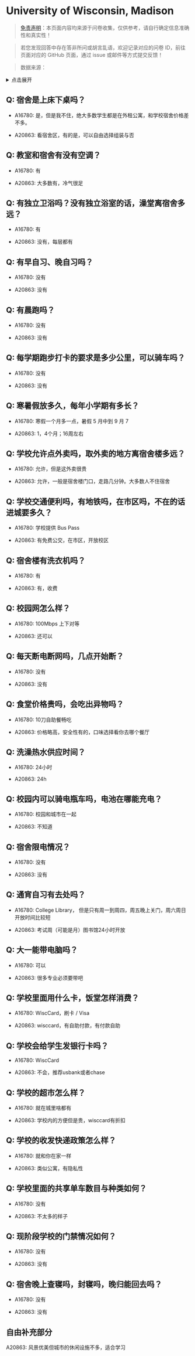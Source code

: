 # University of Wisconsin, Madison

> [免责声明](https://colleges.chat/#_3)：本页面内容均来源于问卷收集，仅供参考，请自行确定信息准确性和真实性！

> 若您发现回答中存在答非所问或胡言乱语，欢迎记录对应的问卷 ID，前往页面对应的 GitHub 页面，通过 issue 或邮件等方式提交反馈！

> 数据来源：

<details><summary>点击展开</summary>
<ul>
<li>A16780: 匿名 (2023 年 01 月)</li>
<li>A20863: 2369169837@qq.com (2023 年 08 月)</li>
</ul>
</details>

## Q: 宿舍是上床下桌吗？

- A16780: 是，但是我不住，绝大多数学生都是在外租公寓，和学校宿舍价格差不多。

- A20863: 看宿舍区，有的是，可以自由选择组装与否

## Q: 教室和宿舍有没有空调？

- A16780: 有

- A20863: 大多数有，冷气很足

## Q: 有独立卫浴吗？没有独立浴室的话，澡堂离宿舍多远？

- A16780: 有

- A20863: 没有，每层都有

## Q: 有早自习、晚自习吗？

- A16780: 没有

- A20863: 没有

## Q: 有晨跑吗？

- A16780: 没有

- A20863: 没有

## Q: 每学期跑步打卡的要求是多少公里，可以骑车吗？

- A16780: 没有

- A20863: 没有

## Q: 寒暑假放多久，每年小学期有多长？

- A16780: 寒假一个月多一点，暑假 5 月中到 9 月 7

- A20863: 1，4个月；16周左右

## Q: 学校允许点外卖吗，取外卖的地方离宿舍楼多远？

- A16780: 允许，但是这外卖很贵

- A20863: 允许，一般是宿舍楼门口，走路几分钟。大多数人不住宿舍

## Q: 学校交通便利吗，有地铁吗，在市区吗，不在的话进城要多久？

- A16780: 学校提供 Bus Pass

- A20863: 有免费公交，在市区，开放校区

## Q: 宿舍楼有洗衣机吗？

- A16780: 有

- A20863: 有，收费

## Q: 校园网怎么样？

- A16780: 100Mbps 上下对等

- A20863: 还可以

## Q: 每天断电断网吗，几点开始断？

- A16780: 没有

- A20863: 没有

## Q: 食堂价格贵吗，会吃出异物吗？

- A16780: 10刀自助餐畅吃

- A20863: 价格略高，安全性有的，口味选择看你去哪个餐厅

## Q: 洗澡热水供应时间？

- A16780: 24小时

- A20863: 24h

## Q: 校园内可以骑电瓶车吗，电池在哪能充电？

- A16780: 校园和城市在一起

- A20863: 不知道

## Q: 宿舍限电情况？

- A16780: 没有

- A20863: 没有

## Q: 通宵自习有去处吗？

- A16780: College Library， 但是只有周一到周四，周五晚上关门，周六周日开放时间比较短

- A20863: 考试周（可能是月）图书馆24小时开放

## Q: 大一能带电脑吗？

- A16780: 可以

- A20863: 很多专业必须要带吧

## Q: 学校里面用什么卡，饭堂怎样消费？

- A16780: WiscCard，刷卡 / Visa

- A20863: wisccard，有自助付款，有付款自助

## Q: 学校会给学生发银行卡吗？

- A16780: WiscCard

- A20863: 不会，推荐usbank或者chase

## Q: 学校的超市怎么样？

- A16780: 就在城里啥都有

- A20863: 学校内的方便但是贵，wisccard有折扣

## Q: 学校的收发快递政策怎么样？

- A16780: 就和你在家一样

- A20863: 类似公寓，有隐私性

## Q: 学校里面的共享单车数目与种类如何？

- A16780: 没有

- A20863: 不太多的样子

## Q: 现阶段学校的门禁情况如何？

- A16780: 没有

- A20863: 没有

## Q: 宿舍晚上查寝吗，封寝吗，晚归能回去吗？

- A16780: 没有

- A20863: 没有

## 自由补充部分

A20863: 风景优美但城市的休闲设施不多，适合学习